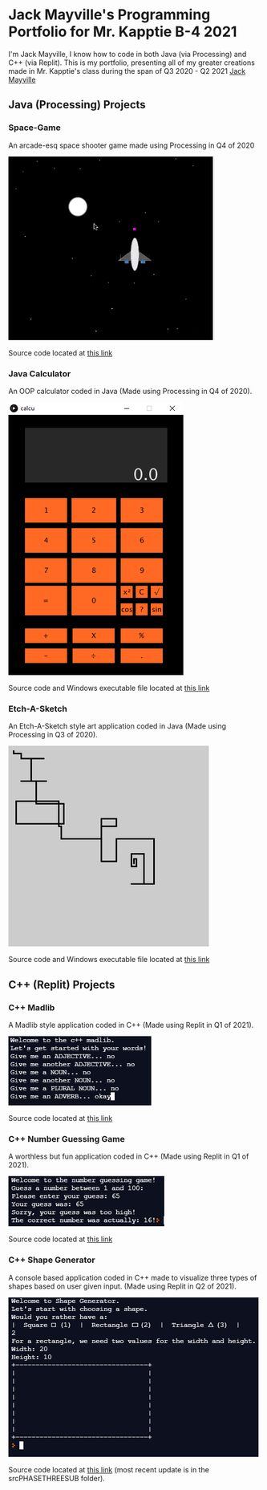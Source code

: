 # Jack Mayville's Programming Portfolio for Mr. Kapptie B-4 2021
I'm Jack Mayville, I know how to code in both Java (via Processing) and C++ (via Replit). This is my portfolio, presenting all of my greater creations made in Mr. Kapptie's class during the span of Q3 2020 - Q2 2021 [Jack Mayville](mailto:jackmayv9638@granitesd.org)

## Java (Processing) Projects

### Space-Game

An arcade-esq space shooter game made using Processing in Q4 of 2020

![Space-Game](https://github.com/JackSuperior/ProgrammingPortfolio/blob/gh-pages/image/space.PNG?raw=true)

Source code located at [this link](https://github.com/JackSuperior/ProgrammingPortfolio/tree/gh-pages/src/SpaceGameBase)

### Java Calculator

An OOP calculator coded in Java (Made using Processing in Q4 of 2020).

![Java Calculator](https://github.com/JackSuperior/ProgrammingPortfolio/blob/gh-pages/image/calculato.PNG?raw=true)

Source code and Windows executable file located at [this link](https://github.com/JackSuperior/ProgrammingPortfolio/tree/gh-pages/src/Calculator)

### Etch-A-Sketch

An Etch-A-Sketch style art application coded in Java (Made using Processing in Q3 of 2020).

![Etch-A-Sketch](https://github.com/JackSuperior/ProgrammingPortfolio/blob/gh-pages/image/line-000481.png?raw=true)

Source code and Windows executable file located at [this link](https://github.com/JackSuperior/ProgrammingPortfolio/tree/gh-pages/src/Etch-A-Sketch)

## C++ (Replit) Projects

### C++ Madlib

A Madlib style application coded in C++ (Made using Replit in Q1 of 2021).

![C++ Madlib](https://github.com/JackSuperior/ProgrammingPortfolio/blob/gh-pages/image/mad.PNG?raw=true)

Source code located at [this link](https://github.com/JackSuperior/ProgrammingPortfolio/tree/gh-pages/src/C%2B%2B%20Madlib)

### C++ Number Guessing Game

A worthless but fun application coded in C++ (Made using Replit in Q1 of 2021).

![NGG](https://github.com/JackSuperior/ProgrammingPortfolio/blob/gh-pages/image/guess.PNG?raw=true)

Source code located at [this link](https://github.com/JackSuperior/ProgrammingPortfolio/tree/gh-pages/src/NumberGuessingGame)

### C++ Shape Generator

A console based application coded in C++ made to visualize three types of shapes based on user given input. (Made using Replit in Q2 of 2021).

![ShapeGen](https://github.com/JackSuperior/ProgrammingPortfolio/blob/gh-pages/image/shapeupd.PNG?raw=true)

Source code located at [this link](https://github.com/JackSuperior/Finalproject/tree/gh-pages) (most recent update is in the srcPHASETHREESUB folder).


